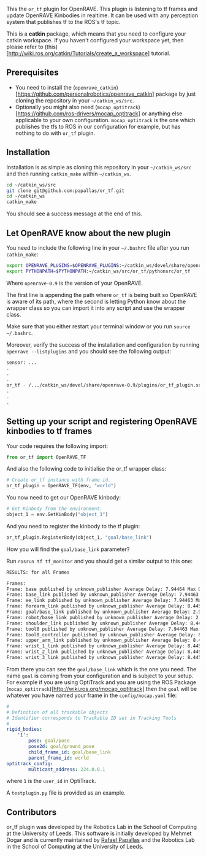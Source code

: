 This the `or_tf` plugin for OpenRAVE. This plugin is listening to
tf frames and update OpenRAVE Kinbodies in realtime. It can be used with
any perception system that publishes tf to the ROS's tf topic.

This is a **catkin** package, which means that you need to configure your catkin workspace. If you haven't configured your workspace yet, then please refer to (this)[http://wiki.ros.org/catkin/Tutorials/create_a_workspace] tutorial.

## Prerequisites
- You need to install the (`openrave_catkin`)[https://github.com/personalrobotics/openrave_catkin] package by just cloning the repository in your `~/catkin_ws/src`.
- Optionally you might also need (`mocap_optitrack`)[https://github.com/ros-drivers/mocap_optitrack] or anything else applicable to your own configuration. `mocap_optitrack` is the
one which publishes the tfs to ROS in our configuration for example, but has nothing to do with `or_tf` plugin.

## Installation
Installation is as simple as cloning this repository in your `~/catkin_ws/src` and then
running `catkin_make` within `~/catkin_ws`.

```bash
cd ~/catkin_ws/src
git clone git@github.com:papallas/or_tf.git
cd ~/catkin_ws
catkin_make
```

You should see a success message at the end of this.

## Let OpenRAVE know about the new plugin
You need to include the following line in your `~/.bashrc` file after you run `catkin_make`:
```bash
export OPENRAVE_PLUGINS=$OPENRAVE_PLUGINS:~/catkin_ws/devel/share/openrave-0.9/plugins
export PYTHONPATH=$PYTHONPATH:~/catkin_ws/src/or_tf/pythonsrc/or_tf
```
Where `openrave-0.9` is the version of your OpenRAVE.

The first line is appending the path where `or_tf` is being built so OpenRAVE is
aware of its path, where the second is letting Python know about the wrapper class
so you can import it into any script and use the wrapper class.

Make sure that you either restart your terminal window or you run `source ~/.bashrc`.

Moreover, verify the success of the installation and configuration by running `openrave --listplugins` and
you should see the following output:
```bash
sensor: ...
.
.
.
or_tf - /.../catkin_ws/devel/share/openrave-0.9/plugins/or_tf_plugin.so
.
.
.
```

## Setting up your script and registering OpenRAVE kinbodies to tf frames
Your code requires the following import:
```python
from or_tf import OpenRAVE_TF
```

And also the following code to initialise the or_tf wrapper class:
```python
# Create or_tf instance with frame id.
or_tf_plugin = OpenRAVE_TF(env, "world")
```

You now need to get our OpenRAVE kinbody:
```python
# Get Kinbody from the environment.
object_1 = env.GetKinBody("object_1")
```

And you need to register the kinbody to the tf plugin:
```python
or_tf_plugin.RegisterBody(object_1, "goal/base_link")
```

How you will find the `goal/base_link` parameter?

Run `rosrun tf tf_monitor` and you should get a similar output to this one:
```bash
RESULTS: for all Frames

Frames:
Frame: base published by unknown_publisher Average Delay: 7.94464 Max Delay: 7.96316
Frame: base_link published by unknown_publisher Average Delay: 7.94463 Max Delay: 7.96316
Frame: ee_link published by unknown_publisher Average Delay: 7.94463 Max Delay: 7.96316
Frame: forearm_link published by unknown_publisher Average Delay: 8.44579 Max Delay: 8.45808
Frame: goal/base_link published by unknown_publisher Average Delay: 2.97504 Max Delay: 2.9932
Frame: robot/base_link published by unknown_publisher Average Delay: 2.97725 Max Delay: 3.00143
Frame: shoulder_link published by unknown_publisher Average Delay: 8.4458 Max Delay: 8.45808
Frame: tool0 published by unknown_publisher Average Delay: 7.94463 Max Delay: 7.96316
Frame: tool0_controller published by unknown_publisher Average Delay: 8.44492 Max Delay: 8.45965
Frame: upper_arm_link published by unknown_publisher Average Delay: 8.4458 Max Delay: 8.45808
Frame: wrist_1_link published by unknown_publisher Average Delay: 8.4458 Max Delay: 8.45808
Frame: wrist_2_link published by unknown_publisher Average Delay: 8.4458 Max Delay: 8.45808
Frame: wrist_3_link published by unknown_publisher Average Delay: 8.4458 Max Delay: 8.45808
```

From there you can see the `goal/base_link` which is the one you need. The name `goal`
is coming from your configuration and is subject to your setup. For example if you are
using OptiTrack and you are using the ROS Package (`mocap_optitrack`)[http://wiki.ros.org/mocap_optitrack]
then the `goal` will be whatever you have named your frame in the `config/mocap.yaml` file:
```yaml
#
# Definition of all trackable objects
# Identifier corresponds to Trackable ID set in Tracking Tools
#
rigid_bodies:
    '1':
        pose: goal/pose
        pose2d: goal/ground_pose
        child_frame_id: goal/base_link
        parent_frame_id: world
optitrack_config:
        multicast_address: 224.0.0.1
```

where `1` is the `user_id` in OptiTrack.

A `testplugin.py` file is provided as an example.

## Contributors
or_tf plugin was developed by the Robotics Lab in the School of Computing at
the University of Leeds. This software is initially developed by Mehmet Dogar
and is currently maintained by [Rafael Papallas](https://github.com/papallas)
and the Robotics Lab in the School of Computing at
the University of Leeds.
